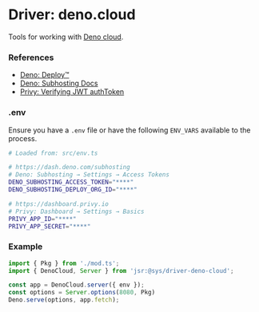 # Driver: deno.cloud
Tools for working with [Deno cloud](https://deno.com/deploy).


### References

- [Deno: Deploy™️](https://deno.com/deploy)
- [Deno: Subhosting Docs](https://docs.deno.com/subhosting/manual)
- [Privy: Verifying JWT authToken](https://docs.privy.io/guide/server/authorization/verification#verifying-the-user-s-access-token)


### .env
Ensure you have a `.env` file or have the following `ENV_VARS` available to the process.

```bash
# Loaded from: src/env.ts

# https://dash.deno.com/subhosting
# Deno: Subhosting → Settings → Access Tokens
DENO_SUBHOSTING_ACCESS_TOKEN="****"
DENO_SUBHOSTING_DEPLOY_ORG_ID="****"

# https://dashboard.privy.io
# Privy: Dashboard → Settings → Basics
PRIVY_APP_ID="****"
PRIVY_APP_SECRET="****"
```


### Example

```ts
import { Pkg } from './mod.ts';
import { DenoCloud, Server } from 'jsr:@sys/driver-deno-cloud';

const app = DenoCloud.server({ env });
const options = Server.options(8080, Pkg)
Deno.serve(options, app.fetch);
```


